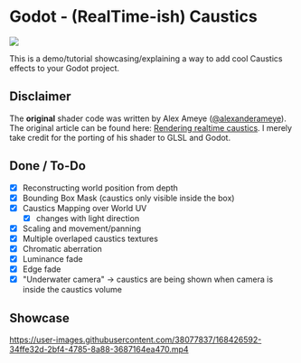 # Godot - (RealTime-ish) Caustics
![](https://img.shields.io/badge/LICENSE-MIT-blue?style=for-the-badge&logo=godotengine)

This is a demo/tutorial showcasing/explaining a way to add cool Caustics effects to your Godot project.

## Disclaimer
The **original** shader code was written by Alex Ameye ([@alexanderameye](https://twitter.com/alexanderameye)). The original article can be found here:  [Rendering realtime caustics](https://alexanderameye.github.io/notes/realtime-caustics/). I merely take credit for the porting of his shader to GLSL and Godot.

## Done / To-Do
* [X] Reconstructing world position from depth
* [X] Bounding Box Mask (caustics only visible inside the box)
* [X] Caustics Mapping over World UV
    * [X] changes with light direction
* [X] Scaling and movement/panning
* [X] Multiple overlaped caustics textures
* [X] Chromatic aberration
* [X] Luminance fade
* [X] Edge fade
* [X] "Underwater camera" -> caustics are being shown when camera is inside the caustics volume

## Showcase

https://user-images.githubusercontent.com/38077837/168426592-34ffe32d-2bf4-4785-8a88-3687164ea470.mp4


